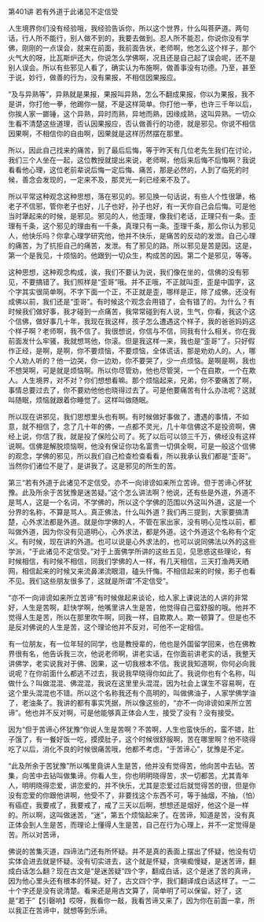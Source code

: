 第401讲 若有外道于此诸见不定信受

人生境界你们没有经验哦，我经验告诉你，所以这个世界，什么叫菩萨道。两句话，行人所不能行，别人做不到的，我要去做到。忍人所不能忍，你说你没有学佛，刚刚的一点误会，就来在前面，我前面告状，老师啊，他怎么这个样子，那个火气大的呀，比瓦斯炉还大，你说怎么学佛啊，况且还是自己起了误会呢，还不是别人误会。所以有些邪见人看了，确实认为布施啊，做善事没有功德。乃至，甚至于说，妙行，做善的行为，没有果报，不相信因果报应。

“及与异熟等”，异熟就是果报，果报叫异熟，怎么不翻成果报，你以为果报，我不是讲，你打他一拳，他踢你一腿，不是这样简单。你打他一拳，也许三千年以后，你挨人家一鎯锤，这个异熟，异时而熟，异地而熟，因缘成熟，这叫异熟。一切众生看不清楚这些道理，否认因果报应，否认做善行的功德，就是邪见。你说不相信因果啊，不相信你的自由啊，因果就是这样历然摆在那里。

所以，因此自己找来的痛苦，到了最后后悔，等于昨天有几位老先生我们在讨论，我们三个人坐在一起，这位教授就提出来说，老师啊，他后来后悔不后悔啊？我说看看他心理，这位老前辈说后悔一定后悔、痛苦，那是必然的，人到了临死的时候，善念会发现的，一定来不及，那灵光一刹已经来不及了。

所以平常这种观念这种思想，落在邪见的。邪见换一句话说，有些人个性很犟，格老子不信邪，管你老子也好，儿子也好，孙子也好，有一天你自己会后悔。可是他当时犟起来的时候，是邪见。邪见的人，他歪理，像我们老话，正理只有一条。歪理有千条，这个邪见的理由有一千条，真理只有一条。歪理千条，那么你认为邪见人，他快乐吗？你拿心理学研究他，他并不快乐，是痛苦的反动的发泄。自己心理的痛苦，为了抗拒自己的痛苦，发泄。有了邪见的路。所以邪见是苦是因。这是，第一个是我见，十烦恼的。他跟到一切众生，构成苦的因。第二个是邪见，等等。

这种思想，这种观念构成，诶，我们不要认为说，我们像在坐的，信佛的没有邪见，不要搞错了。我们照样是“歪哥”哦。并不正哦，不正就叫歪，歪是中国字，这个字其实很简单啊。不字下面一个正，不正就是歪，哪样是正，除了成佛。还没有成佛以前，我们还是“歪哥”。有时候这个观念会用错了，会有错了的。为什么？有时候我们做好事，我才碰到一点痛苦，我常常碰到有人说，生气，你看，我这个这个信佛，做好事几十年，我现在我这样，孩子怎么遭遇这个样子，我的爸爸妈妈这个样子啊？老师啊，我不信了。我很想说，你信与不信，同我有什么相关。你在我前面发什么牢骚，我就想骂他，你滚。但是我这样一来，我也是“歪哥”了。只好假作正经，是啊，是啊，你不要烦恼，不要烦恼，全体谎话，那是劝劝人的。人，哪个人劝人听的？他一边哭，你一边劝，你不要哭了，少一点烦恼。是啊是啊，我也不想哭啊，可是就是烦恼啊。所以你尽管劝，他也尽管哭，一个在自欺，一个在欺人。人生境界，对不对？你们想想看嘛。那个烦恼起来，兄弟，你不要痛苦了啊，事情总要过去了，你不要劝他他也晓得过去了。可是他要痛苦有什么办法呢？这就叫随眠，烦恼就跟着你睡觉了。这样叫做随眠。

所以现在讲邪见，我们思想里头也有啊。有时候做好事做了，遭遇的事情，不如意，就不相信了，念了几十年的佛，一点都不灵光，几十年信佛这不是投资啊，佛经上说，你信了我，就是投了保险公司了。死了以后可以领三千万，佛经没有这样说啊。信佛是解脱烦恼啊，他没有保证你功名富贵一切俱全啊，可是一般这个信佛的观念，学佛的邪见，所以我们自己检查检查看看，所以我承认我们都是“歪哥”。当然你们诸位不是了，是讲我了。这是邪见的所生的苦。

第三“若有外道于此诸见不定信受。亦不一向诽谤如来所立苦谛。但于苦谛心怀犹豫。此及所余于苦犹豫是迷苦疑。”这个怎么讲法啊？他说，还有些是外道，外道不是骂人，这是一个名词，不学佛的，所以这个学佛的范围以外这叫外道，这是一个分界的名称，不算是骂人。真正佛法，什么叫外道？我们再三提到，大家要搞清楚，心外求法都是外道。就是你学佛的人，不管在家出家，没有明心见性以前，都叫做外道，因为你没有见道明心，心外求法，都是外道。这个外道这个名称有个定义。有时候，现在讲的外道。也可以说是心外求法的，也可以说同佛法以外的这些学派，“于此诸见不定信受。”对于上面佛学所讲的这些五见，见思惑这些理论，有时候相信，有时候不相信，同我们学佛的人一样，有几天相信，三天打渔两天晒网，相信起来的时候又来流鼻涕流眼泪，磕头忏悔。不相信起来的时候，影子也看不见。我们这些朋友很多了，这就是所谓“不定信受”。

“亦不一向诽谤如来所立苦谛”有时候做起来谈论，给人家上课说法的人讲的非常好，人生是苦啊，赶快学啊，他嘴里讲人生是苦，他觉得自己蛮舒服的哦。他并不觉得人生是苦，所以在那里吹牛啊，同我一样，自欺欺人。欺一顿算了。但是也不是反对佛说的人生是苦，这个理论他并不反对，可他不一定相信。

有一位朋友，有一位年轻的同学，也是教授辈的，他也是外国留学回来，也在佛教界很有名，他告诉我三次，他说老师啊，讲老实话，在你面前讲老实的话，我整天讲佛学，老实说我对于佛、因果，这一切我根本不信。我说我知道啊，你何必向我说呢？在你前面什么都逃不过去，我说我早晓得你如此了。我说你也有个名称，叫做什么？叫做混混、佛混混，我说在这里里头混混，因为社会上谋生不容易啊，在这个里头混混也不错。所以这个名称我还有个高明的，叫做佛油子，人家学佛学油了，老油条了。我讲的都有事实凭据，所以像这些的，“亦不一向诽谤如来所立苦谛”。他也并不反对啊，可是他能够真正体会人生，接受了没有？没有接受。

因为“但于苦谛心怀犹豫”你说人生是苦啊？不苦啊，人生也蛮快乐的，蛮不错，肚子饿了，有一餐好饭一吃，摸摸肚子，这个时候很舒服啊，苦在哪里啊？他不晓得吃了以后，消化不良的时候很痛苦哦，他都不考虑，“于苦谛心”，犹豫是不定。

“此及所余于苦犹豫”所以嘴里竟讲人生是苦，他并没有觉得苦，他向苦中去钻。苦集，向苦中去钻叫做集谛。你看人生，你也明明晓得苦，求一切都苦。尤其青年人，明明晓得恋爱，讲恋爱的，并不快乐，尤其是恋爱过后就觉得苦的很，但是你没有恋爱的你跟他讲啊，他受不了，非要找这个东西不可，等于抽烟，不抽，（怕）有癌症，我要戒了，我要戒了，戒了三天以后啊，想想还是烟好，他这个是一样的。所以啊，这叫做迷苦，“迷”，第五个烦恼起来了。在苦谛，知道是苦，没有真正体会到人生是苦，而理论上懂得人生是苦，自己在行为心理上，并不一定觉得是苦。所以对苦谛，

佛说的苦集灭道，四谛法门还有所怀疑。并不是真的表面上摆出了怀疑，他没有切实体会进去就是怀疑。没有切实进去，这个就是怀疑，贪嗔痴慢疑，是迷苦谛，翻成白话怎么翻？现在古文是“是迷苦疑”四个字，翻成白话，这个是迷了苦的真谛，因为他心里头还有根本的怀疑。好了，古文四个字，我们翻译成白话这样了。一二十个字还是没有说清楚。看来还是用古文算了，简单明了可以保留。好了，这是“若于”【引磬响】哎呀，我看你一敲，我看苦谛又来了，因为你在前面一拿，所以我正在苦谛中，就想等到乐谛。


